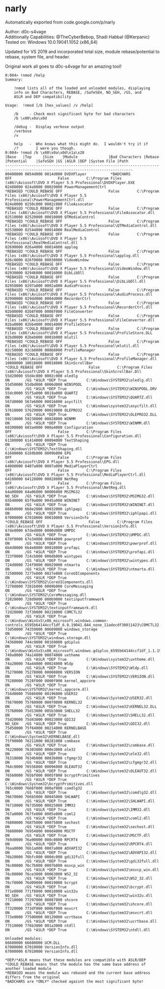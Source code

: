# narly
Automatically exported from code.google.com/p/narly

Author: d0c-s4vage\
Additionally Capabilities: @TheCyberBebop, Shadi Habbal (@Kerpanic)\
Tested on: Windows 10.0.19041.1052 (x86_64)

Updated for VS 2019 and incorporated total size, module rebase/potential to rebase, system file, and header.

Original work all goes to d0c-s4vage for an amazing tool!

<pre><code>0:004> !nmod /help
Summary:

    !nmod lists all of the loaded and unloaded modules, displaying
    info on Bad Characters, REBASE, /SafeSEH, NO_SEH, /GS, and
    ASLR and DEP compatibility

Usage:  !nmod [/b [hex_values] /v /help]

    /b     - Check most significant byte for bad characters
    /b \x00\x0a\x0d

    /debug -  Display verbose output
    /verbose
    /v

    help   -  Who knows what this might do.  I wouldn't try it if
    /?        I were you though.
0:004> !nmod /b \x00\x0a\x0d\x1a\x20
|Base   |Top     |Size    |Module              |Bad Characters |Rebase  |Potential    |SafeSEH |GS |ASLR |DEP |System File |Path
--------------------------------------------------------------------------------------------------------------------------------
00400000 0054d000 0014d000 DVDXPlayer           *BADCHARS                              OFF                     False        C:\Program Files (x86)\Aviosoft\DVD X Player 5.5 Professional\DVDXPlayer.EXE
02480000 024a9000 00029000 PowerManagementCtrl                  *REBASED *COULD_REBASE OFF                     False        C:\Program Files (x86)\Aviosoft\DVD X Player 5.5 Professional\PowerManagementCtrl.dll
024e0000 0250c000 0002c000 FileAssocator                        *REBASED *COULD_REBASE OFF                     False        C:\Program Files (x86)\Aviosoft\DVD X Player 5.5 Professional\FileAssocator.dll
02510000 02520000 00010000 QTMediaControl                       *REBASED *COULD_REBASE OFF                     False        C:\Program Files (x86)\Aviosoft\DVD X Player 5.5 Professional\QTMediaControl.dll
02530000 02544000 00014000 RealMediaControl                     *REBASED *COULD_REBASE OFF                     False        C:\Program Files (x86)\Aviosoft\DVD X Player 5.5 Professional\RealMediaControl.dll
02690000 026a4000 00014000 applog                               *REBASED *COULD_REBASE OFF                     False        C:\Program Files (x86)\Aviosoft\DVD X Player 5.5 Professional\applog.dll
026c0000 026f0000 00030000 VideoWindow                          *REBASED *COULD_REBASE OFF                     False        C:\Program Files (x86)\Aviosoft\DVD X Player 5.5 Professional\VideoWindow.dll
02930000 02946000 00016000 DibLibDll                            *REBASED *COULD_REBASE OFF                     False        C:\Program Files (x86)\Aviosoft\DVD X Player 5.5 Professional\DibLibDll.dll
02950000 0297a000 0002a000 AudioProcess                         *REBASED *COULD_REBASE OFF                     False        C:\Program Files (x86)\Aviosoft\DVD X Player 5.5 Professional\AudioProcess.dll
02990000 029dd000 0004d000 RecorderCtrl                         *REBASED *COULD_REBASE OFF                     False        C:\Program Files (x86)\Aviosoft\DVD X Player 5.5 Professional\RecorderCtrl.dll
02b00000 02b8f000 0008f000 FileConverter                        *REBASED *COULD_REBASE OFF                     False        C:\Program Files (x86)\Aviosoft\DVD X Player 5.5 Professional\FileConverter.dll
02ba0000 02bb4000 00014000 ProfileStore                         *REBASED *COULD_REBASE OFF                     False        C:\Program Files (x86)\Aviosoft\DVD X Player 5.5 Professional\ProfileStore.DLL
02bd0000 02beb000 0001b000 mlutil                               *REBASED *COULD_REBASE OFF                     False        C:\Program Files (x86)\Aviosoft\DVD X Player 5.5 Professional\mlutil.dll
02c50000 02cb8000 00068000 ProfileManager                       *REBASED *COULD_REBASE OFF                     False        C:\Program Files (x86)\Aviosoft\DVD X Player 5.5 Professional\ProfileManager.dll
10000000 10018000 00018000 SkinScrollBar                                 *COULD_REBASE OFF                     False        C:\Program Files (x86)\Aviosoft\DVD X Player 5.5 Professional\SkinScrollBar.Dll
55d20000 55d4c000 0002c000 oledlg                                                      ON       /GS *ASLR *DEP True         C:\Windows\SYSTEM32\oledlg.dll
55d50000 55dbd000 0006d000 WINSPOOL                                                    ON       /GS *ASLR *DEP True         C:\Windows\SYSTEM32\WINSPOOL.DRV
55dc0000 55f5a000 0019a000 QUARTZ                                                      ON       /GS *ASLR *DEP True         C:\Windows\SYSTEM32\QUARTZ.dll
567d0000 567e6000 00016000 asycfilt                                                    ON       /GS *ASLR *DEP True         C:\Windows\system32\asycfilt.dll
57610000 57629000 00019000 OLEPRO32                                                    ON       /GS *ASLR *DEP True         C:\Windows\SYSTEM32\OLEPRO32.DLL
59210000 59238000 00028000 WINMM                                                       ON       /GS *ASLR *DEP True         C:\Windows\SYSTEM32\WINMM.dll
60300000 603a4000 000a4000 Configuration                                               OFF                     False        C:\Program Files (x86)\Aviosoft\DVD X Player 5.5 Professional\Configuration.dll
61380000 61414000 00094000 TextShaping                                                 ON       /GS *ASLR *DEP True         C:\Windows\SYSTEM32\TextShaping.dll
61600000 6169b000 0009b000 EPG                                                         OFF                     False        C:\Program Files (x86)\Aviosoft\DVD X Player 5.5 Professional\EPG.dll
64000000 6407a000 0007a000 MediaPlayerCtrl                                             OFF                     False        C:\Program Files (x86)\Aviosoft\DVD X Player 5.5 Professional\MediaPlayerCtrl.dll
64100000 64128000 00028000 NetReg                                                      OFF                     False        C:\Program Files (x86)\Aviosoft\DVD X Player 5.5 Professional\NetReg.dll
64a00000 64a06000 00006000 MSIMG32                                                     NO_SEH   /GS *ASLR *DEP True         C:\Windows\SYSTEM32\MSIMG32.dll
65b40000 65f9a000 0045a000 WININET                                                     ON       /GS *ASLR *DEP True         C:\Windows\SYSTEM32\WININET.dll
668b0000 668e2000 00032000 iphlpapi                                                    ON       /GS *ASLR *DEP True         C:\Windows\SYSTEM32\iphlpapi.dll
67000000 67010000 00010000 VersionInfo                                   *COULD_REBASE OFF                     False        C:\Program Files (x86)\Aviosoft\DVD X Player 5.5 Professional\VersionInfo.dll
67de0000 67ded000 0000d000 UMPDC                                                       ON       /GS *ASLR *DEP True         C:\Windows\SYSTEM32\UMPDC.dll
67df0000 67e34000 00044000 powrprof                                                    ON       /GS *ASLR *DEP True         C:\Windows\SYSTEM32\powrprof.dll
6b4d0000 6b4e8000 00018000 profapi                                                     ON       /GS *ASLR *DEP True         C:\Windows\SYSTEM32\profapi.dll
723f0000 724cb000 000db000 wintypes                                                    ON       /GS *ASLR *DEP True         C:\Windows\SYSTEM32\wintypes.dll
724d0000 724f9000 00029000 ntmarta                                                     ON       /GS *ASLR *DEP True         C:\Windows\SYSTEM32\ntmarta.dll
72500000 7277e000 0027e000 CoreUIComponents                                            ON       /GS *ASLR *DEP True         C:\Windows\SYSTEM32\CoreUIComponents.dll
72780000 7281b000 0009b000 CoreMessaging                                               ON       /GS *ASLR *DEP True         C:\Windows\SYSTEM32\CoreMessaging.dll
72820000 728d9000 000b9000 textinputframework                                          ON       /GS *ASLR *DEP True         C:\Windows\SYSTEM32\textinputframework.dll
72d20000 72f30000 00210000 COMCTL32                                                    ON       /GS *ASLR *DEP True         C:\Windows\WinSxS\x86_microsoft.windows.common-controls_6595b64144ccf1df_6.0.19041.844_none_11adecdf30011423\COMCTL32.dll
73d50000 74359000 00609000 windows_storage                                             ON       /GS *ASLR *DEP True         C:\Windows\SYSTEM32\windows.storage.dll
74360000 744c9000 00169000 gdiplus                                                     ON       /GS *ASLR *DEP True         C:\Windows\WinSxS\x86_microsoft.windows.gdiplus_6595b64144ccf1df_1.1.19041.1023_none_d94e0b13e107593b\gdiplus.dll
749a0000 74a14000 00074000 uxtheme                                                     ON       /GS *ASLR *DEP True         C:\Windows\system32\uxtheme.dll
74a20000 74a44000 00024000 Wldp                                                        ON       /GS *ASLR *DEP True         C:\Windows\SYSTEM32\Wldp.dll
75270000 75278000 00008000 VERSION                                                     ON       /GS *ASLR *DEP True         C:\Windows\SYSTEM32\VERSION.dll
75280000 7528f000 0000f000 kernel_appcore                                              ON       /GS *ASLR *DEP True         C:\Windows\SYSTEM32\kernel.appcore.dll
754d0000 75666000 00196000 USER32                                                      ON       /GS *ASLR *DEP True         C:\Windows\System32\USER32.dll
75670000 75760000 000f0000 KERNEL32                                                    ON       /GS *ASLR *DEP True         C:\Windows\System32\KERNEL32.DLL
75760000 75d13000 005b3000 SHELL32                                                     ON       /GS *ASLR *DEP True         C:\Windows\System32\SHELL32.dll
75d20000 75d43000 00023000 GDI32                                                       NO_SEH   /GS *ASLR *DEP True         C:\Windows\System32\GDI32.dll
75d50000 75f64000 00214000 KERNELBASE                                                  ON       /GS *ASLR *DEP True         C:\Windows\System32\KERNELBASE.dll
75f90000 76211000 00281000 combase                                                     ON       /GS *ASLR *DEP True         C:\Windows\System32\combase.dll
76220000 76303000 000e3000 ole32                                                       ON       /GS *ASLR *DEP True         C:\Windows\System32\ole32.dll
76310000 7634b000 0003b000 cfgmgr32                                                    ON       /GS *ASLR *DEP True         C:\Windows\System32\cfgmgr32.dll
764c0000 76556000 00096000 OLEAUT32                                                    ON       /GS *ASLR *DEP True         C:\Windows\System32\OLEAUT32.dll
76560000 765bf000 0005f000 bcryptPrimitives                                            ON       /GS *ASLR *DEP True         C:\Windows\System32\bcryptPrimitives.dll
765c0000 7666f000 000af000 comdlg32                                                    ON       /GS *ASLR *DEP True         C:\Windows\System32\comdlg32.dll
76670000 766b5000 00045000 SHLWAPI                                                     ON       /GS *ASLR *DEP True         C:\Windows\System32\SHLWAPI.dll
76710000 76735000 00025000 IMM32                                                       ON       /GS *ASLR *DEP True         C:\Windows\System32\IMM32.dll
767a0000 767fe000 0005e000 coml2                                                       ON       /GS *ASLR *DEP True         C:\Windows\System32\coml2.dll
76800000 76875000 00075000 sechost                                                     ON       /GS *ASLR *DEP True         C:\Windows\System32\sechost.dll
76880000 76954000 000d4000 MSCTF                                                       ON       /GS *ASLR *DEP True         C:\Windows\System32\MSCTF.dll
769d0000 76a90000 000c0000 RPCRT4                                                      ON       /GS *ASLR *DEP True         C:\Windows\System32\RPCRT4.dll
76aa0000 76b1a000 0007a000 ADVAPI32                                                    ON       /GS *ASLR *DEP True         C:\Windows\System32\ADVAPI32.dll
76b20000 76bfc000 000dc000 gdi32full                                                   ON       /GS *ASLR *DEP True         C:\Windows\System32\gdi32full.dll
76c00000 76c7b000 0007b000 msvcp_win                                                   ON       /GS *ASLR *DEP True         C:\Windows\System32\msvcp_win.dll
76c80000 76ce3000 00063000 WS2_32                                                      ON       /GS *ASLR *DEP True         C:\Windows\System32\WS2_32.dll
76cf0000 76d09000 00019000 bcrypt                                                      ON       /GS *ASLR *DEP True         C:\Windows\System32\bcrypt.dll
771e0000 771f8000 00018000 win32u                                                      NO_SEH   /GS *ASLR *DEP True         C:\Windows\System32\win32u.dll
77210000 77297000 00087000 shcore                                                      ON       /GS *ASLR *DEP True         C:\Windows\System32\shcore.dll
77320000 773df000 000bf000 msvcrt                                                      ON       /GS *ASLR *DEP True         C:\Windows\System32\msvcrt.dll
773e0000 77500000 00120000 ucrtbase                                                    ON       /GS *ASLR *DEP True         C:\Windows\System32\ucrtbase.dll
77510000 776b3000 001a3000 ntdll                                                       ON       /GS *ASLR *DEP True         C:\Windows\SYSTEM32\ntdll.dll

Unloaded modules:
66600000 66600000 UCM.DLL             
67000000 67010000 VersionInfo.dll     
67000000 67010000 VersionInfo.dll     

*DEP/*ASLR means that these modules are compatible with ASLR/DEP
*COULD_REBASE means that the module has the same base address of another loaded module
*REBASED means the module was rebased and the current base address differs from the original
*BADCHARS are *ONLY* checked agaisnt the most significant byte!</pre></code>
